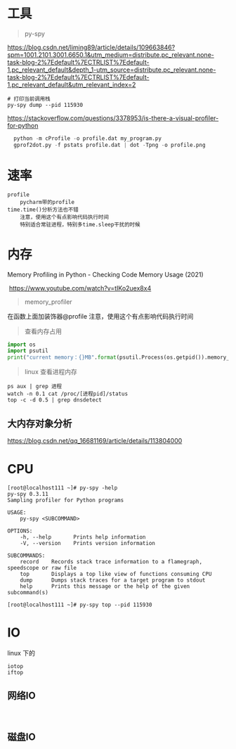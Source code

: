 # 工具

> py-spy

https://blog.csdn.net/liming89/article/details/109663846?spm=1001.2101.3001.6650.1&utm_medium=distribute.pc_relevant.none-task-blog-2%7Edefault%7ECTRLIST%7Edefault-1.pc_relevant_default&depth_1-utm_source=distribute.pc_relevant.none-task-blog-2%7Edefault%7ECTRLIST%7Edefault-1.pc_relevant_default&utm_relevant_index=2

```shell
# 打印当前调用栈 
py-spy dump --pid 115930
```





https://stackoverflow.com/questions/3378953/is-there-a-visual-profiler-for-python

```py
  python -m cProfile -o profile.dat my_program.py
  gprof2dot.py -f pstats profile.dat | dot -Tpng -o profile.png
```









# 速率

```
profile
	pycharm带的profile
time.time()分析方法也不错
	注意，使用这个有点影响代码执行时间
	特别适合常驻进程，特别多time.sleep干扰的时候
```



# 内存

Memory Profiling in Python - Checking Code Memory Usage (2021)

​	https://www.youtube.com/watch?v=tIKo2uex8x4





> memory_profiler

在函数上面加装饰器@profile
注意，使用这个有点影响代码执行时间



> 查看内存占用

```python
import os
import psutil
print("current memory：{}MB".format(psutil.Process(os.getpid()).memory_info().rss / 1024 / 1024))
```



> linux 查看进程内存

```shell
ps aux | grep 进程
watch -n 0.1 cat /proc/[进程pid]/status
top -c -d 0.5 | grep dnsdetect
```



## 大内存对象分析

https://blog.csdn.net/qq_16681169/article/details/113804000





# CPU





```shell
[root@localhost111 ~]# py-spy -help
py-spy 0.3.11
Sampling profiler for Python programs

USAGE:
    py-spy <SUBCOMMAND>

OPTIONS:
    -h, --help       Prints help information
    -V, --version    Prints version information

SUBCOMMANDS:
    record    Records stack trace information to a flamegraph, speedscope or raw file
    top       Displays a top like view of functions consuming CPU
    dump      Dumps stack traces for a target program to stdout
    help      Prints this message or the help of the given subcommand(s)

[root@localhost111 ~]# py-spy top --pid 115930
```







# IO

linux 下的

```
iotop
iftop
```



## 网络IO

​	

## 磁盘IO



